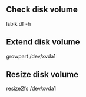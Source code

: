 ## Check disk volume
lsblk
df -h

## Extend disk volume
growpart /dev/xvda1

## Resize disk volume
resize2fs /dev/xvda1
